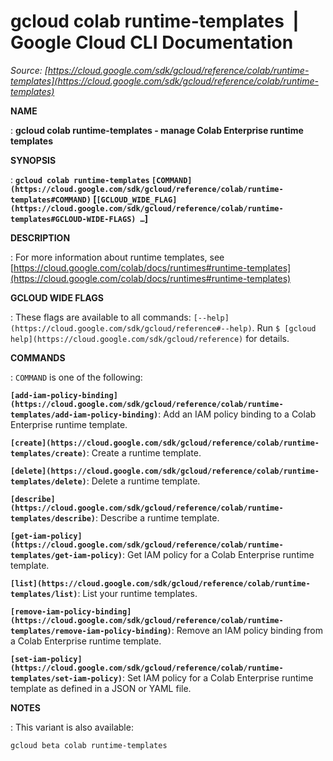 # gcloud colab runtime-templates  |  Google Cloud CLI Documentation

*Source: [https://cloud.google.com/sdk/gcloud/reference/colab/runtime-templates](https://cloud.google.com/sdk/gcloud/reference/colab/runtime-templates)*

**NAME**

: **gcloud colab runtime-templates - manage Colab Enterprise runtime templates**

**SYNOPSIS**

: **`gcloud colab runtime-templates` `[COMMAND](https://cloud.google.com/sdk/gcloud/reference/colab/runtime-templates#COMMAND)` [`[GCLOUD_WIDE_FLAG](https://cloud.google.com/sdk/gcloud/reference/colab/runtime-templates#GCLOUD-WIDE-FLAGS) …`]**

**DESCRIPTION**

: For more information about runtime templates, see [https://cloud.google.com/colab/docs/runtimes#runtime-templates](https://cloud.google.com/colab/docs/runtimes#runtime-templates)

**GCLOUD WIDE FLAGS**

: These flags are available to all commands: `[--help](https://cloud.google.com/sdk/gcloud/reference#--help)`.
Run `$ [gcloud help](https://cloud.google.com/sdk/gcloud/reference)` for details.

**COMMANDS**

: ``COMMAND`` is one of the following:

**`[add-iam-policy-binding](https://cloud.google.com/sdk/gcloud/reference/colab/runtime-templates/add-iam-policy-binding)`**:
Add an IAM policy binding to a Colab Enterprise runtime template.

**`[create](https://cloud.google.com/sdk/gcloud/reference/colab/runtime-templates/create)`**:
Create a runtime template.

**`[delete](https://cloud.google.com/sdk/gcloud/reference/colab/runtime-templates/delete)`**:
Delete a runtime template.

**`[describe](https://cloud.google.com/sdk/gcloud/reference/colab/runtime-templates/describe)`**:
Describe a runtime template.

**`[get-iam-policy](https://cloud.google.com/sdk/gcloud/reference/colab/runtime-templates/get-iam-policy)`**:
Get IAM policy for a Colab Enterprise runtime template.

**`[list](https://cloud.google.com/sdk/gcloud/reference/colab/runtime-templates/list)`**:
List your runtime templates.

**`[remove-iam-policy-binding](https://cloud.google.com/sdk/gcloud/reference/colab/runtime-templates/remove-iam-policy-binding)`**:
Remove an IAM policy binding from a Colab Enterprise runtime template.

**`[set-iam-policy](https://cloud.google.com/sdk/gcloud/reference/colab/runtime-templates/set-iam-policy)`**:
Set IAM policy for a Colab Enterprise runtime template as defined in a JSON or
YAML file.

**NOTES**

: This variant is also available:

```
gcloud beta colab runtime-templates
```